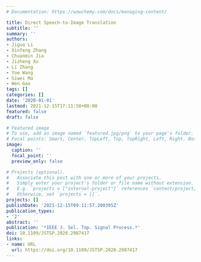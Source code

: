 ```yaml
---
# Documentation: https://wowchemy.com/docs/managing-content/

title: Direct Speech-to-Image Translation
subtitle: ''
summary: ''
authors:
- Jiguo Li
- Xinfeng Zhang
- Chuanmin Jia
- Jizheng Xu
- Li Zhang
- Yue Wang
- Siwei Ma
- Wen Gao
tags: []
categories: []
date: '2020-01-01'
lastmod: 2021-12-15T17:11:58+08:00
featured: false
draft: false

# Featured image
# To use, add an image named `featured.jpg/png` to your page's folder.
# Focal points: Smart, Center, TopLeft, Top, TopRight, Left, Right, BottomLeft, Bottom, BottomRight.
image:
  caption: ''
  focal_point: ''
  preview_only: false

# Projects (optional).
#   Associate this post with one or more of your projects.
#   Simply enter your project's folder or file name without extension.
#   E.g. `projects = ["internal-project"]` references `content/project/deep-learning/index.md`.
#   Otherwise, set `projects = []`.
projects: []
publishDate: '2021-12-15T09:11:57.200395Z'
publication_types:
- '2'
abstract: ''
publication: '*IEEE J. Sel. Top. Signal Process.*'
doi: 10.1109/JSTSP.2020.2987417
links:
- name: URL
  url: https://doi.org/10.1109/JSTSP.2020.2987417
---
```

